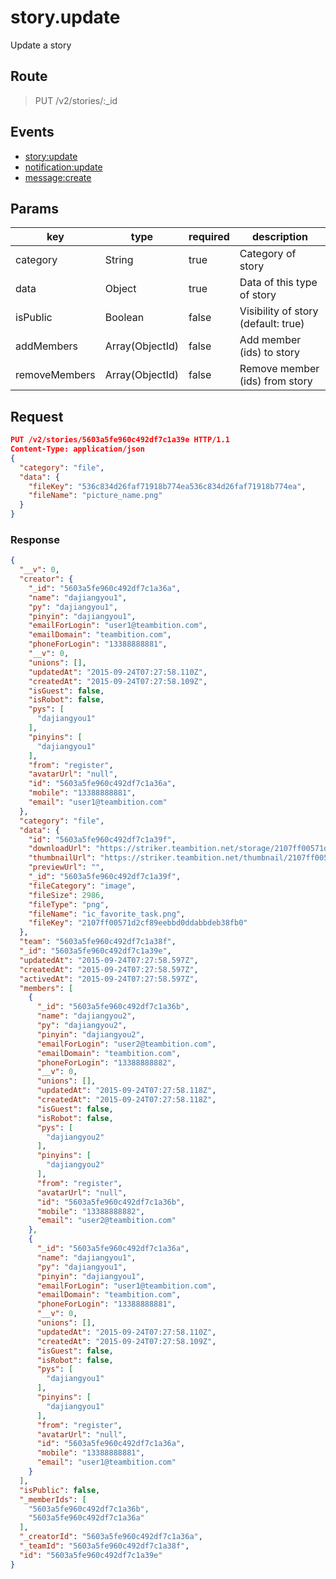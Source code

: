 # story.update

Update a story

## Route
> PUT /v2/stories/:_id

## Events

* [story:update](../event/story.update.html)
* [notification:update](../event/notification.update.html)
* [message:create](../event/message.create.html)

## Params
| key            | type               | required | description    |
| -------------- | ------------------ | -------- | -------------- |
| category       | String             | true     | Category of story  |
| data           | Object             | true     | Data of this type of story |
| isPublic       | Boolean            | false    | Visibility of story (default: true) |
| addMembers     | Array(ObjectId)    | false    | Add member (ids) to story |
| removeMembers  | Array(ObjectId)    | false    | Remove member (ids) from story |

## Request
```json
PUT /v2/stories/5603a5fe960c492df7c1a39e HTTP/1.1
Content-Type: application/json
{
  "category": "file",
  "data": {
    "fileKey": "536c834d26faf71918b774ea536c834d26faf71918b774ea",
    "fileName": "picture_name.png"
  }
}
```

### Response
```json
{
  "__v": 0,
  "creator": {
    "_id": "5603a5fe960c492df7c1a36a",
    "name": "dajiangyou1",
    "py": "dajiangyou1",
    "pinyin": "dajiangyou1",
    "emailForLogin": "user1@teambition.com",
    "emailDomain": "teambition.com",
    "phoneForLogin": "13388888881",
    "__v": 0,
    "unions": [],
    "updatedAt": "2015-09-24T07:27:58.110Z",
    "createdAt": "2015-09-24T07:27:58.109Z",
    "isGuest": false,
    "isRobot": false,
    "pys": [
      "dajiangyou1"
    ],
    "pinyins": [
      "dajiangyou1"
    ],
    "from": "register",
    "avatarUrl": "null",
    "id": "5603a5fe960c492df7c1a36a",
    "mobile": "13388888881",
    "email": "user1@teambition.com"
  },
  "category": "file",
  "data": {
    "id": "5603a5fe960c492df7c1a39f",
    "downloadUrl": "https://striker.teambition.net/storage/2107ff00571d2cf89eebbd0ddabbdeb38fb0?download=ic_favorite_task.png&Signature=eyJ0eXAiOiJKV1QiLCJhbGciOiJIUzI1NiJ9.eyJyZXNvdXJjZSI6Ii9zdG9yYWdlLzIxMDdmZjAwNTcxZDJjZjg5ZWViYmQwZGRhYmJkZWIzOGZiMCIsImV4cCI6MTQ0MzIyNTYwMH0.NJqS1uYPB1FM9J61ZWJ8HTsSaU_m72Md7DdGBu8IT-E",
    "thumbnailUrl": "https://striker.teambition.net/thumbnail/2107ff00571d2cf89eebbd0ddabbdeb38fb0/w/200/h/200",
    "previewUrl": "",
    "_id": "5603a5fe960c492df7c1a39f",
    "fileCategory": "image",
    "fileSize": 2986,
    "fileType": "png",
    "fileName": "ic_favorite_task.png",
    "fileKey": "2107ff00571d2cf89eebbd0ddabbdeb38fb0"
  },
  "team": "5603a5fe960c492df7c1a38f",
  "_id": "5603a5fe960c492df7c1a39e",
  "updatedAt": "2015-09-24T07:27:58.597Z",
  "createdAt": "2015-09-24T07:27:58.597Z",
  "activedAt": "2015-09-24T07:27:58.597Z",
  "members": [
    {
      "_id": "5603a5fe960c492df7c1a36b",
      "name": "dajiangyou2",
      "py": "dajiangyou2",
      "pinyin": "dajiangyou2",
      "emailForLogin": "user2@teambition.com",
      "emailDomain": "teambition.com",
      "phoneForLogin": "13388888882",
      "__v": 0,
      "unions": [],
      "updatedAt": "2015-09-24T07:27:58.118Z",
      "createdAt": "2015-09-24T07:27:58.118Z",
      "isGuest": false,
      "isRobot": false,
      "pys": [
        "dajiangyou2"
      ],
      "pinyins": [
        "dajiangyou2"
      ],
      "from": "register",
      "avatarUrl": "null",
      "id": "5603a5fe960c492df7c1a36b",
      "mobile": "13388888882",
      "email": "user2@teambition.com"
    },
    {
      "_id": "5603a5fe960c492df7c1a36a",
      "name": "dajiangyou1",
      "py": "dajiangyou1",
      "pinyin": "dajiangyou1",
      "emailForLogin": "user1@teambition.com",
      "emailDomain": "teambition.com",
      "phoneForLogin": "13388888881",
      "__v": 0,
      "unions": [],
      "updatedAt": "2015-09-24T07:27:58.110Z",
      "createdAt": "2015-09-24T07:27:58.109Z",
      "isGuest": false,
      "isRobot": false,
      "pys": [
        "dajiangyou1"
      ],
      "pinyins": [
        "dajiangyou1"
      ],
      "from": "register",
      "avatarUrl": "null",
      "id": "5603a5fe960c492df7c1a36a",
      "mobile": "13388888881",
      "email": "user1@teambition.com"
    }
  ],
  "isPublic": false,
  "_memberIds": [
    "5603a5fe960c492df7c1a36b",
    "5603a5fe960c492df7c1a36a"
  ],
  "_creatorId": "5603a5fe960c492df7c1a36a",
  "_teamId": "5603a5fe960c492df7c1a38f",
  "id": "5603a5fe960c492df7c1a39e"
}
```
